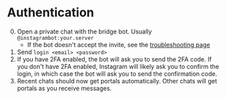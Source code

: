 # Authentication
0. Open a private chat with the bridge bot. Usually `@instagrambot:your.server`
   * If the bot doesn't accept the invite, see the [troubleshooting page](../../general/troubleshooting.md)
1. Send `login <email> <password>`
2. If you have 2FA enabled, the bot will ask you to send the 2FA code.
   If you don't have 2FA enabled, Instagram will likely ask you to confirm the
   login, in which case the bot will ask you to send the confirmation code.
3. Recent chats should now get portals automatically. Other chats will get
   portals as you receive messages.
